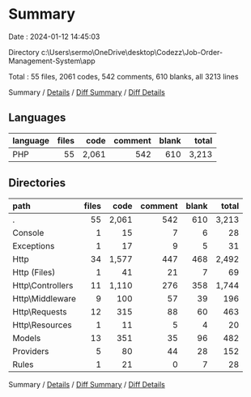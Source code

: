# Summary

Date : 2024-01-12 14:45:03

Directory c:\\Users\\sermo\\OneDrive\\desktop\\Codezz\\Job-Order-Management-System\\app

Total : 55 files,  2061 codes, 542 comments, 610 blanks, all 3213 lines

Summary / [Details](details.md) / [Diff Summary](diff.md) / [Diff Details](diff-details.md)

## Languages
| language | files | code | comment | blank | total |
| :--- | ---: | ---: | ---: | ---: | ---: |
| PHP | 55 | 2,061 | 542 | 610 | 3,213 |

## Directories
| path | files | code | comment | blank | total |
| :--- | ---: | ---: | ---: | ---: | ---: |
| . | 55 | 2,061 | 542 | 610 | 3,213 |
| Console | 1 | 15 | 7 | 6 | 28 |
| Exceptions | 1 | 17 | 9 | 5 | 31 |
| Http | 34 | 1,577 | 447 | 468 | 2,492 |
| Http (Files) | 1 | 41 | 21 | 7 | 69 |
| Http\\Controllers | 11 | 1,110 | 276 | 358 | 1,744 |
| Http\\Middleware | 9 | 100 | 57 | 39 | 196 |
| Http\\Requests | 12 | 315 | 88 | 60 | 463 |
| Http\\Resources | 1 | 11 | 5 | 4 | 20 |
| Models | 13 | 351 | 35 | 96 | 482 |
| Providers | 5 | 80 | 44 | 28 | 152 |
| Rules | 1 | 21 | 0 | 7 | 28 |

Summary / [Details](details.md) / [Diff Summary](diff.md) / [Diff Details](diff-details.md)